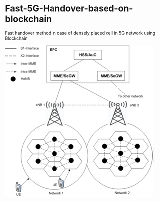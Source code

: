 # Fast-5G-Handover-based-on-blockchain
 Fast handover method in case of densely placed cell in 5G network using Blockchain
 
 
![plot](./Report/img/celll.png)
